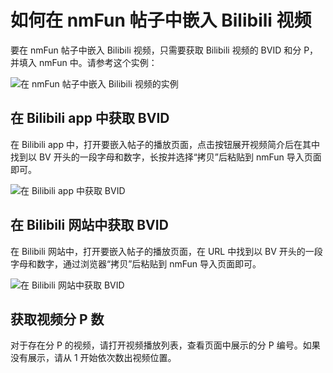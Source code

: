# 如何在 nmFun 帖子中嵌入 Bilibili 视频

要在 nmFun 帖子中嵌入 Bilibili 视频，只需要获取 Bilibili 视频的 BVID 和分 P，并填入 nmFun 中。请参考这个实例：

![在 nmFun 帖子中嵌入 Bilibili 视频的实例](https://websiteres.nmteam.xyz/nmFun/documentimg/bilihelp_import.png)

## 在 Bilibili app 中获取 BVID

在 Bilibili app 中，打开要嵌入帖子的播放页面，点击按钮展开视频简介后在其中找到以 BV 开头的一段字母和数字，长按并选择“拷贝”后粘贴到 nmFun 导入页面即可。

![在 Bilibili app 中获取 BVID](https://websiteres.nmteam.xyz/nmFun/documentimg/bilihelp_app.png)

## 在 Bilibili 网站中获取 BVID

在 Bilibili 网站中，打开要嵌入帖子的播放页面，在 URL 中找到以 BV 开头的一段字母和数字，通过浏览器“拷贝”后粘贴到 nmFun 导入页面即可。

![在 Bilibili 网站中获取 BVID](https://websiteres.nmteam.xyz/nmFun/documentimg/bilihelp_web.png)

## 获取视频分 P 数

对于存在分 P 的视频，请打开视频播放列表，查看页面中展示的分 P 编号。如果没有展示，请从 1 开始依次数出视频位置。